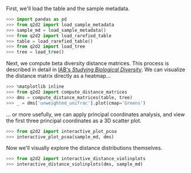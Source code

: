 First, we'll load the table and the sample metadata.

```python
>>> import pandas as pd
>>> from q2d2 import load_sample_metadata
>>> sample_md = load_sample_metadata()
>>> from q2d2 import load_rarefied_table
>>> table = load_rarefied_table()
>>> from q2d2 import load_tree
>>> tree = load_tree()
```

Next, we compute beta diversity distance matrices. This process
is described in detail in [IAB's *Studying Biological Diversity*](http://readiab.org/book/0.1.1/3/1#4). We can visualize the distance matrix directly as a heatmap...

```python
>>> %matplotlib inline
>>> from q2d2 import compute_distance_matrices
>>> dms = compute_distance_matrices(table, tree)
>>> _ = dms['unweighted_unifrac'].plot(cmap='Greens')
```

... or more usefully, we can apply principal coordinates analysis, and view the first three principal coordinates as a 3D scatter plot.

```python
>>> from q2d2 import interactive_plot_pcoa
>>> interactive_plot_pcoa(sample_md, dms)
```

Now we'll visually explore the distance distributions themselves.

```python
>>> from q2d2 import interactive_distance_violinplots
>>> interactive_distance_violinplots(dms, sample_md)
```
